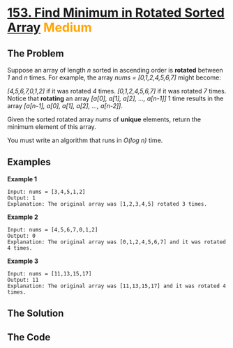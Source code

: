 # [153. Find Minimum in Rotated Sorted Array](https://leetcode.com/problems/find-minimum-in-rotated-sorted-array/) <span style="color:orange">Medium</span>

## **The Problem**
Suppose an array of length *n* sorted in ascending order is **rotated** between *1* and *n* times. For example, the array *nums = [0,1,2,4,5,6,7]* might become:

*[4,5,6,7,0,1,2]* if it was rotated *4* times.
*[0,1,2,4,5,6,7]* if it was rotated *7* times.
Notice that **rotating** an array *[a[0], a[1], a[2], ..., a[n-1]]* 1 time results in the array *[a[n-1], a[0], a[1], a[2], ..., a[n-2]]*.

Given the sorted rotated array *nums* of **unique** elements, return the minimum element of this array.

You must write an algorithm that runs in *O(log n)* time.

## **Examples**
**Example 1**
```
Input: nums = [3,4,5,1,2]
Output: 1
Explanation: The original array was [1,2,3,4,5] rotated 3 times.
```
**Example 2**
```
Input: nums = [4,5,6,7,0,1,2]
Output: 0
Explanation: The original array was [0,1,2,4,5,6,7] and it was rotated 4 times.
```
**Example 3**
```
Input: nums = [11,13,15,17]
Output: 11
Explanation: The original array was [11,13,15,17] and it was rotated 4 times. 
```

## **The Solution**


## **The Code**

```python

```